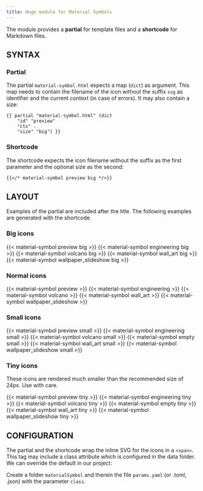 ```yaml
---
title: Hugo module for Material Symbols
---
```


The module provides a **partial** for template files and a **shortcode** for Markdown files.

## SYNTAX

### Partial

The partial `material-symbol.html` expects a map (`dict`) as argument. This map needs to contain the filename of the icon without the suffix `svg` as identifier and the current context (in case of errors). It may also contain a size:

```go-html-template
{{ partial "material-symbol.html" (dict 
    "id" "preview" 
    "ctx" . 
    "size" "big") }}
```

### Shortcode

The shortcode expects the icon filename without the suffix as the first parameter and the optional size as the second:

```md
{{</* material-symbol preview big */>}}
```

## LAYOUT 

Examples of the partial are included after the title. The following examples are generated with the shortcode.

### Big icons

{{< material-symbol preview big >}} {{< material-symbol engineering big >}} {{< material-symbol volcano big >}} {{< material-symbol wall_art big >}} {{< material-symbol wallpaper_slideshow big >}} 

### Normal icons

{{< material-symbol preview >}} {{< material-symbol engineering >}} {{< material-symbol volcano >}} {{< material-symbol wall_art >}} {{< material-symbol wallpaper_slideshow >}}

### Small icons

{{< material-symbol preview small >}} {{< material-symbol engineering small >}} {{< material-symbol volcano small >}} {{< material-symbol empty small >}} {{< material-symbol wall_art small >}} {{< material-symbol wallpaper_slideshow small >}}

### Tiny icons

These icons are rendered much smaller than the recommended size of 24px. Use with care.

{{< material-symbol preview tiny >}} {{< material-symbol engineering tiny >}} {{< material-symbol volcano tiny >}} {{< material-symbol empty tiny >}} {{< material-symbol wall_art tiny >}} {{< material-symbol wallpaper_slideshow tiny >}}

## CONFIGURATION

The partial and the shortcode wrap the inline SVG for the icons in a `<span>`. This tag may include a class attribute which is configured in the data folder. We can override the default in our project:

Create a folder `materialSymbol` and therein the file `params.yaml` (or .toml, .json) with the parameter `class`.
